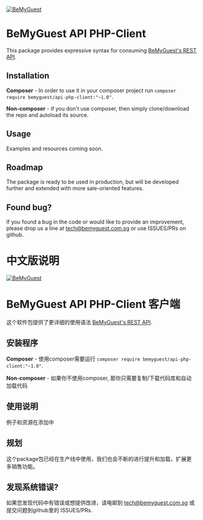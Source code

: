 [![BeMyGuest](https://bemyguest.com.sg/images/site/BMG_Logo_Coloured210.png)](https://bemyguest.com.sg/)

# BeMyGuest API PHP-Client

This package provides expressive syntax for consuming [BeMyGuest's REST API](http://docs.bemyguest.apiary.io/).

## Installation

**Composer** - In order to use it in your composer project run `composer require bemyguest/api-php-client:"~1.0"`. 

**Non-composer** - if you don't use composer, then simply clone/download the repo and autoload its source.

## Usage

Examples and resources coming soon.

## Roadmap

The package is ready to be used in production, but will be developed further and extended with more sale-oriented features.

## Found bug?

If you found a bug in the code or would like to provide an improvement, please drop us a line at tech@bemyguest.com.sg or use ISSUES/PRs on github.


中文版说明
==========
[![BeMyGuest](https://bemyguest.com.sg/images/site/BMG_Logo_Coloured210.png)](https://bemyguest.com.sg/)

# BeMyGuest API PHP-Client 客户端

这个软件包提供了更详细的使用语法 [BeMyGuest's REST API](http://docs.bemyguest.apiary.io/).

## 安装程序

**Composer** - 使用composer需要运行 `composer require bemyguest/api-php-client:"~1.0"`. 

**Non-composer** - 如果你不使用composer, 那你只需要复制/下载代码库和自动加载代码

## 使用说明

例子和资源在添加中

## 规划

这个package包已经在生产线中使用，我们也会不断的进行提升和加载，扩展更多销售功能。

## 发现系统错误?

如果您发现代码中有错误或想提供改进，请电邮到 tech@bemyguest.com.sg 或提交问题到github里的 ISSUES/PRs.
